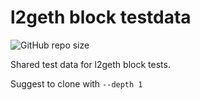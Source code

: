 # l2geth block testdata

![GitHub repo size](https://img.shields.io/github/repo-size/scroll-tech/block-testdata)

Shared test data for l2geth block tests.

Suggest to clone with `--depth 1`